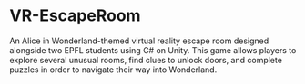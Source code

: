 # VR-EscapeRoom

An Alice in Wonderland-themed virtual reality escape room designed alongside two EPFL students using C# on Unity. This game allows players to explore several unusual rooms, find clues to unlock doors, and complete puzzles in order to navigate their way into Wonderland.
